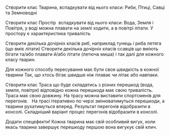 Створити клас Тварина, вспадкувати від нього класи: Риби, Птиці, Савці та Земноводні

Створити клас Простір  вспадкувати від нього класи: Вода, Земля і Повітря,
у воді можна плавати на землі ходити, а в повітрі літати.
У простору є характеристика тривалість

Створити декілька дочірніх класів риб, наприклад тунець і риба летяга (що вміє літати)
Створити декілька дочірніх класів ссавців що вміють бігати та/або плавати й/або літати (летюча миша)
і так далі для кожного класу тварин.

Для кожного способу пересування має бути своя швидкість в кожної тварини
Так, що хтось бігає швидше ніж плаває чи літає або навпаки.

Створити клас Траса що буде складатись з різних перешкод (вода, земля, повітря)
відповідно кожна перешкода має свою тривалість.
Траса має свою довжину.
На трасу можна виставити спортсменів для перегонів.
 
На трасі ітеративно по черзі змінюватимуться перешкоди, а тварини рухатимуться вперед.
Результат перегонів відобразити в консолі.
Складніший варіант процес перегонів відобразити в консолі.

Додати спецефекти!
Кожна тварина має свій особливий вигук,
коли якась тварина завершує перешкоду першою вона вигукує свій клич.